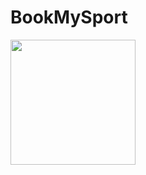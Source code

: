 # BookMySport    
<img src="https://github.com/abumulla/BookMySport.com/assets/154119282/2cf2b26b-68db-4565-9a11-1c45c229b017" height=200px width=200px>
